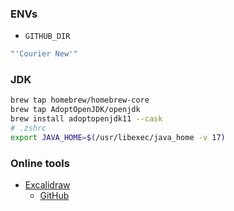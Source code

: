 
### ENVs

- `GITHUB_DIR`

```zsh
"'Courier New'"
```

### JDK

```zsh
brew tap homebrew/homebrew-core
brew tap AdoptOpenJDK/openjdk
brew install adoptopenjdk11 --cask
# .zshrc
export JAVA_HOME=$(/usr/libexec/java_home -v 17)
```

### Online tools

- [Excalidraw](https://excalidraw.com)
  - [GitHub](https://github.com/excalidraw/excalidraw)
